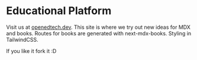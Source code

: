 # Educational Platform

Visit us at [openedtech.dev](https://www.openedtech.dev/). This site is where we try out new ideas for MDX and books. Routes for books are generated with next-mdx-books. Styling in TailwindCSS.

If you like it fork it :D
